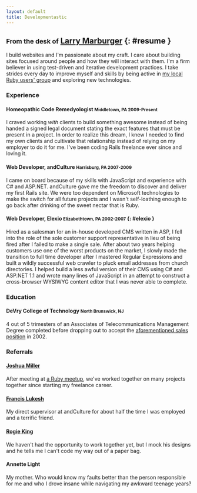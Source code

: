 ```yaml
---
layout: default
title: Developmentastic
---
```

## <small>From the desk of</small> [Larry Marburger](mailto:larry@marburger.cc) {: #resume }

I build websites and I'm passionate about my craft. I care about building sites
focused around people and how they will interact with them. I'm a firm believer
in using test-driven and iterative development practices. I take strides every
day to improve myself and skills by being active in
[my local Ruby users' group][ruby_group] and exploring new technologies.


### Experience

#### Homeopathic Code Remedyologist <small>Middletown, PA 2009-Present</small>
I craved working _with_ clients to build something awesome instead of being
handed a signed legal document stating the exact features that must be present
in a project. In order to realize this dream, I knew I needed to find my own
clients and cultivate that relationship instead of relying on my employer to do
it for me. I've been coding Rails freelance ever since and loving it.

#### Web Developer, andCulture <small>Harrisburg, PA 2007-2009</small>
I came on board because of my skills with JavaScript and experience with C# and
ASP.NET. andCulture gave me the freedom to discover and deliver my first Rails
site. We were too dependent on Microsoft technologies to make the switch for all
future projects and I wasn't self-loathing enough to go back after drinking of
the sweet nectar that is Ruby.

#### Web Developer, Elexio <small>Elizabethtown, PA 2002-2007</small>  {: #elexio }
Hired as a salesman for an in-house developed CMS written in ASP, I fell into
the role of the sole customer support representative in lieu of being fired
after I failed to make a single sale. After about two years helping customers
use one of the worst products on the market, I slowly made the transition to
full time developer after I mastered Regular Expressions and built a wildly
successful web crawler to pluck email addresses from church directories. I
helped build a less awful version of their CMS using C# and ASP.NET 1.1 and
wrote many lines of JavaScript in an attempt to construct a cross-browser
WYSIWYG content editor that I was never able to complete.


### Education

#### DeVry College of Technology <small>North Brunswick, NJ</small>
4 out of 5 trimesters of an Associates of Telecommunications Management Degree
completed before dropping out to accept the
[aforementioned sales position][elexio] in 2002.


### Referrals

#### [Joshua Miller][josh]
After meeting at [a Ruby meetup][ruby_group], we've worked together on many
projects together since starting my freelance career.

#### [Francis Lukesh][fran]
My direct supervisor at andCulture for about half the time I was employed and a
terrific friend.

#### [Rogie King][rogie]
We haven't had the opportunity to work together yet, but I mock his designs and
he tells me I can't code my way out of a paper bag.

#### Annette Light
My mother. Who would know my faults better than the person responsible for me
and who I drove insane while navigating my awkward teenage years?



[ruby_group]: http://ruby.meetup.com/102
[elexio]: #elexio
[josh]: http://joshinharrisburg.com/
[fran]: http://lukesh.com
[rogie]: http://www.komodomedia.com/

